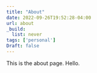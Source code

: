 ```yaml
---
title: "About"
date: 2022-09-26T19:52:28-04:00
url: about
_build:
  list: never
tags: ['personal']
Draft: false
---
```

This is the about page. Hello.


